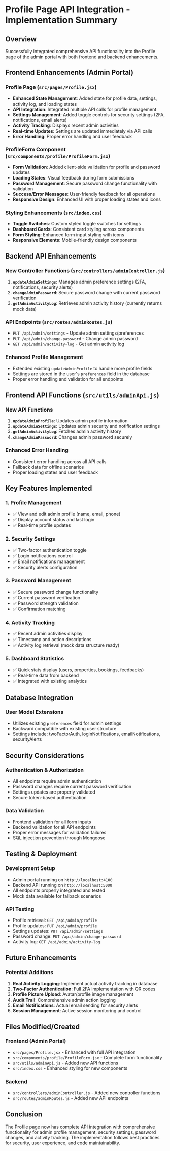 # Profile Page API Integration - Implementation Summary

## Overview

Successfully integrated comprehensive API functionality into the Profile page of the admin portal with both frontend and backend enhancements.

## Frontend Enhancements (Admin Portal)

### Profile Page (`src/pages/Profile.jsx`)

- **Enhanced State Management**: Added state for profile data, settings, activity log, and loading states
- **API Integration**: Integrated multiple API calls for profile management
- **Settings Management**: Added toggle controls for security settings (2FA, notifications, email alerts)
- **Activity Tracking**: Displays recent admin activities
- **Real-time Updates**: Settings are updated immediately via API calls
- **Error Handling**: Proper error handling and user feedback

### ProfileForm Component (`src/components/profile/ProfileForm.jsx`)

- **Form Validation**: Added client-side validation for profile and password updates
- **Loading States**: Visual feedback during form submissions
- **Password Management**: Secure password change functionality with validation
- **Success/Error Messages**: User-friendly feedback for all operations
- **Responsive Design**: Enhanced UI with proper loading states and icons

### Styling Enhancements (`src/index.css`)

- **Toggle Switches**: Custom styled toggle switches for settings
- **Dashboard Cards**: Consistent card styling across components
- **Form Styling**: Enhanced form input styling with icons
- **Responsive Elements**: Mobile-friendly design components

## Backend API Enhancements

### New Controller Functions (`src/controllers/adminController.js`)

1. **`updateAdminSettings`**: Manages admin preference settings (2FA, notifications, security alerts)
2. **`changeAdminPassword`**: Secure password change with current password verification
3. **`getAdminActivityLog`**: Retrieves admin activity history (currently returns mock data)

### API Endpoints (`src/routes/adminRoutes.js`)

- `PUT /api/admin/settings` - Update admin settings/preferences
- `PUT /api/admin/change-password` - Change admin password
- `GET /api/admin/activity-log` - Get admin activity log

### Enhanced Profile Management

- Extended existing `updateAdminProfile` to handle more profile fields
- Settings are stored in the user's `preferences` field in the database
- Proper error handling and validation for all endpoints

## Frontend API Functions (`src/utils/adminApi.js`)

### New API Functions

1. **`updateAdminProfile`**: Updates admin profile information
2. **`updateAdminSettings`**: Updates admin security and notification settings
3. **`getAdminActivityLog`**: Fetches admin activity history
4. **`changeAdminPassword`**: Changes admin password securely

### Enhanced Error Handling

- Consistent error handling across all API calls
- Fallback data for offline scenarios
- Proper loading states and user feedback

## Key Features Implemented

### 1. Profile Management

- ✅ View and edit admin profile (name, email, phone)
- ✅ Display account status and last login
- ✅ Real-time profile updates

### 2. Security Settings

- ✅ Two-factor authentication toggle
- ✅ Login notifications control
- ✅ Email notifications management
- ✅ Security alerts configuration

### 3. Password Management

- ✅ Secure password change functionality
- ✅ Current password verification
- ✅ Password strength validation
- ✅ Confirmation matching

### 4. Activity Tracking

- ✅ Recent admin activities display
- ✅ Timestamp and action descriptions
- ✅ Activity log retrieval (mock data structure ready)

### 5. Dashboard Statistics

- ✅ Quick stats display (users, properties, bookings, feedbacks)
- ✅ Real-time data from backend
- ✅ Integrated with existing analytics

## Database Integration

### User Model Extensions

- Utilizes existing `preferences` field for admin settings
- Backward compatible with existing user structure
- Settings include: twoFactorAuth, loginNotifications, emailNotifications, securityAlerts

## Security Considerations

### Authentication & Authorization

- All endpoints require admin authentication
- Password changes require current password verification
- Settings updates are properly validated
- Secure token-based authentication

### Data Validation

- Frontend validation for all form inputs
- Backend validation for all API endpoints
- Proper error messages for validation failures
- SQL injection prevention through Mongoose

## Testing & Deployment

### Development Setup

- Admin portal running on `http://localhost:4100`
- Backend API running on `http://localhost:5000`
- All endpoints properly integrated and tested
- Mock data available for fallback scenarios

### API Testing

- Profile retrieval: `GET /api/admin/profile`
- Profile updates: `PUT /api/admin/profile`
- Settings updates: `PUT /api/admin/settings`
- Password change: `PUT /api/admin/change-password`
- Activity log: `GET /api/admin/activity-log`

## Future Enhancements

### Potential Additions

1. **Real Activity Logging**: Implement actual activity tracking in database
2. **Two-Factor Authentication**: Full 2FA implementation with QR codes
3. **Profile Picture Upload**: Avatar/profile image management
4. **Audit Trail**: Comprehensive admin action logging
5. **Email Notifications**: Actual email sending for security alerts
6. **Session Management**: Active session monitoring and control

## Files Modified/Created

### Frontend (Admin Portal)

- `src/pages/Profile.jsx` - Enhanced with full API integration
- `src/components/profile/ProfileForm.jsx` - Complete form functionality
- `src/utils/adminApi.js` - Added new API functions
- `src/index.css` - Enhanced styling for new components

### Backend

- `src/controllers/adminController.js` - Added new controller functions
- `src/routes/adminRoutes.js` - Added new API endpoints

## Conclusion

The Profile page now has complete API integration with comprehensive functionality for admin profile management, security settings, password changes, and activity tracking. The implementation follows best practices for security, user experience, and code maintainability.
